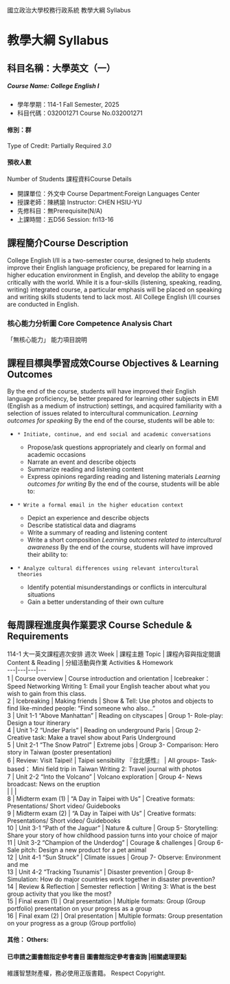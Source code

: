 國立政治大學校務行政系統 教學大綱 Syllabus
# 教學大綱 Syllabus
##  科目名稱：大學英文（一） 
#####  Course Name: College English I
  * 學年學期：114-1 Fall Semester, 2025 
  * 科目代碼：032001271 Course No.032001271
#### 修別：群
Type of Credit: Partially Required 
_3.0_
#### 預收人數
Number of Students
課程資料Course Details
  * 開課單位：外文中 Course Department:Foreign Languages Center 
  * 授課老師：陳綉諭 Instructor: CHEN HSIU-YU 
  * 先修科目：無Prerequisite(N/A)
  * 上課時間：五D56 Session: fri13-16
##  課程簡介Course Description
College English I/II is a two-semester course, designed to help students improve their English language proficiency, be prepared for learning in a higher education environment in English, and develop the ability to engage critically with the world. While it is a four-skills (listening, speaking, reading, writing) integrated course, a particular emphasis will be placed on speaking and writing skills students tend to lack most. All College English I/II courses are conducted in English.
###  核心能力分析圖 Core Competence Analysis Chart
「無核心能力」 
能力項目說明
##  課程目標與學習成效Course Objectives & Learning Outcomes 
By the end of the course, students will have improved their English language proficiency, be better prepared for learning other subjects in EMI (English as a medium of instruction) settings, and acquired familiarity with a selection of issues related to intercultural communication.
_Learning outcomes for speaking_
By the end of the course, students will be able to:
  *     * Initiate, continue, and end social and academic conversations
    * Propose/ask questions appropriately and clearly on formal and academic occasions
    * Narrate an event and describe objects
    * Summarize reading and listening content 
    * Express opinions regarding reading and listening materials 
_Learning outcomes for writing_
By the end of the course, students will be able to:
  *     * Write a formal email in the higher education context
    * Depict an experience and describe objects
    * Describe statistical data and diagrams 
    * Write a summary of reading and listening content
    * Write a short composition 
_Learning outcomes related to intercultural awareness_
By the end of the course, students will have improved their ability to:
  *     * Analyze cultural differences using relevant intercultural theories
    * Identify potential misunderstandings or conflicts in intercultural situations
    * Gain a better understanding of their own culture
##  每周課程進度與作業要求 Course Schedule & Requirements
114-1 大一英文課程週次安排
週次  Week |  課程主題  Topic |  課程內容與指定閱讀  Content & Reading |  分組活動與作業  Activities & Homework  
---|---|---|---  
1 |  Course overview |  Course introduction and orientation |  Icebreaker：Speed Networking Writing 1: Email your English teacher about what you wish to gain from this class.  
2 |  Icebreaking |  Making friends |  Show & Tell: Use photos and objects to find like-minded people: “Find someone who also…”  
3 |  Unit 1-1  “Above Manhattan” |  Reading on cityscapes |  Group 1- Role-play: Design a tour itinerary  
4 |  Unit 1-2  “Under Paris” |  Reading on underground Paris |  Group 2- Creative task: Make a travel show about Paris Underground  
5 |  Unit 2-1  “The Snow Patrol” |  Extreme jobs |  Group 3- Comparison: Hero story in Taiwan (poster presentation)   
6 |  Review: Visit Taipei! |  Taipei sensibility 『台北感性』 |  All groups- Task-based： Mini field trip in Taiwan Writing 2: Travel journal with photos  
7 |  Unit 2-2 “Into the Volcano” |  Volcano exploration |  Group 4- News broadcast: News on the eruption  
|  |  |   
8 |  Midterm exam (1) |  “A Day in Taipei with Us” |  Creative formats: Presentations/ Short video/ Guidebooks  
9 |  Midterm exam (2) |  “A Day in Taipei with Us” |  Creative formats: Presentations/ Short video/ Guidebooks  
10 |  Unit 3-1  “Path of the Jaguar” |  Nature & culture |  Group 5- Storytelling: Share your story of how childhood passion turns into your choice of major  
11 |  Unit 3-2  “Champion of the Underdog” |  Courage & challenges |  Group 6- Sale pitch: Design a new product for a pet animal  
12 |  Unit 4-1 “Sun Struck” |  Climate issues |  Group 7- Observe: Environment and me  
13 |  Unit 4-2  “Tracking Tsunamis” |  Disaster prevention |  Group 8- Simulation:  How do major countries work together in disaster prevention?  
14 |  Review & Reflection |  Semester reflection |  Writing 3: What is the best group activity that you like the most?  
15 |  Final exam (1) |  Oral presentation |  Multiple formats: Group (Group portfolio) presentation on your progress as a group  
16 |  Final exam (2) |  Oral presentation |  Multiple formats: Group presentation on your progress as a group (Group portfolio)  
####  其他： Others:
####  已申請之圖書館指定參考書目  圖書館指定參考書查詢 |相關處理要點
維護智慧財產權，務必使用正版書籍。 Respect Copyright.